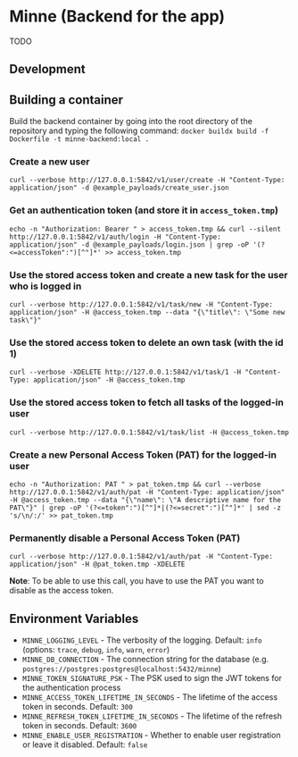 # Minne (Backend for the app)
TODO

## Development
## Building a container
Build the backend container by going into the root directory of the repository and typing the following command:
`docker buildx build -f Dockerfile -t minne-backend:local .`

### Create a new user
`curl --verbose http://127.0.0.1:5842/v1/user/create -H "Content-Type: application/json" -d @example_payloads/create_user.json`

### Get an authentication token (and store it in `access_token.tmp`)
`echo -n "Authorization: Bearer " > access_token.tmp && curl --silent http://127.0.0.1:5842/v1/auth/login -H "Content-Type: application/json" -d @example_payloads/login.json | grep -oP '(?<=accessToken":")[^"]*' >> access_token.tmp`

### Use the stored access token and create a new task for the user who is logged in
`curl --verbose http://127.0.0.1:5842/v1/task/new -H "Content-Type: application/json" -H @access_token.tmp --data "{\"title\": \"Some new task\"}"`

### Use the stored access token to delete an own task (with the id 1)
`curl --verbose -XDELETE http://127.0.0.1:5842/v1/task/1 -H "Content-Type: application/json" -H @access_token.tmp`

### Use the stored access token to fetch all tasks of the logged-in user
`curl --verbose http://127.0.0.1:5842/v1/task/list -H @access_token.tmp`

### Create a new Personal Access Token (PAT) for the logged-in user
`echo -n "Authorization: PAT " > pat_token.tmp && curl --verbose http://127.0.0.1:5842/v1/auth/pat -H "Content-Type: application/json" -H @access_token.tmp --data "{\"name\": \"A descriptive name for the PAT\"}" | grep -oP '(?<=token":")[^"]*|(?<=secret":")[^"]*' | sed -z 's/\n/:/' >> pat_token.tmp`

### Permanently disable a Personal Access Token (PAT)
`curl --verbose http://127.0.0.1:5842/v1/auth/pat -H "Content-Type: application/json" -H @pat_token.tmp -XDELETE`

**Note**: To be able to use this call, you have to use the PAT you want to disable as the access token.

## Environment Variables
- `MINNE_LOGGING_LEVEL` - The verbosity of the logging. Default: `info` (options: `trace`, `debug`, `info`, `warn`, `error`)
- `MINNE_DB_CONNECTION` - The connection string for the database (e.g. `postgres://postgres:postgres@localhost:5432/minne`)
- `MINNE_TOKEN_SIGNATURE_PSK` - The PSK used to sign the JWT tokens for the authentication process
- `MINNE_ACCESS_TOKEN_LIFETIME_IN_SECONDS` - The lifetime of the access token in seconds. Default: `300`
- `MINNE_REFRESH_TOKEN_LIFETIME_IN_SECONDS` - The lifetime of the refresh token in seconds. Default: `3600`
- `MINNE_ENABLE_USER_REGISTRATION` - Whether to enable user registration or leave it disabled. Default: `false`